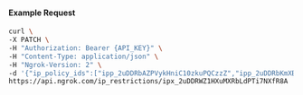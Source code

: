 <!-- Code generated for API Clients. DO NOT EDIT. -->

#### Example Request

```bash
curl \
-X PATCH \
-H "Authorization: Bearer {API_KEY}" \
-H "Content-Type: application/json" \
-H "Ngrok-Version: 2" \
-d '{"ip_policy_ids":["ipp_2uDDRbAZPVykHniC10zkuPQCzzZ","ipp_2uDDRbKmXBmWG1nQ9KJe0ISvL7s"]}' \
https://api.ngrok.com/ip_restrictions/ipx_2uDDRWZ1HXuMXRbLdPTi7NXfR8A
```
